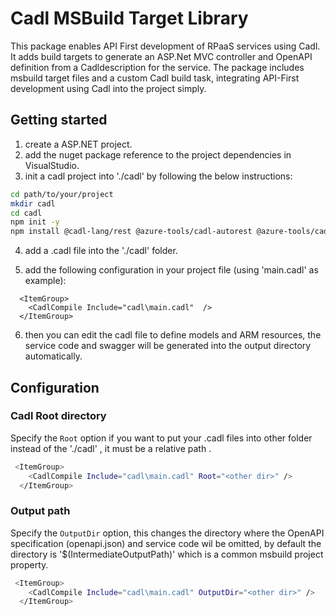 # Cadl MSBuild Target Library

This package enables API First development of RPaaS services using Cadl. It adds build targets to generate an ASP.Net MVC controller and OpenAPI definition from a Cadldescription for the service. The package includes msbuild target files and a custom Cadl build task, integrating API-First development using Cadl into the project simply.

## Getting started

1. create a ASP.NET project.
2. add the nuget package reference to the project dependencies in VisualStudio.
3. init a cadl project into './cadl' by following the below instructions:

```sh
cd path/to/your/project
mkdir cadl
cd cadl
npm init -y
npm install @cadl-lang/rest @azure-tools/cadl-autorest @azure-tools/cadl-rpaas @azure-tools/cadl-rpaas-controller
```

4. add a .cadl file into the './cadl' folder.

5. add the following configuration in your project file (using 'main.cadl' as example):

```
  <ItemGroup>
    <CadlCompile Include="cadl\main.cadl"  />
  </ItemGroup>
```

6. then you can edit the cadl file to define models and ARM resources, the service code and swagger will be generated into the output directory automatically.

## Configuration

### Cadl Root directory

Specify the `Root` option if you want to put your .cadl files into other folder instead of the './cadl' , it must be a relative path .

```bash
 <ItemGroup>
    <CadlCompile Include="cadl\main.cadl" Root="<other dir>" />
  </ItemGroup>
```

### Output path

Specify the `OutputDir` option, this changes the directory where the OpenAPI specification (openapi.json) and service code wil be omitted, by default the directory is '$(IntermediateOutputPath)' which is a common msbuild project property.

```bash
 <ItemGroup>
    <CadlCompile Include="cadl\main.cadl" OutputDir="<other dir>" />
  </ItemGroup>
```
